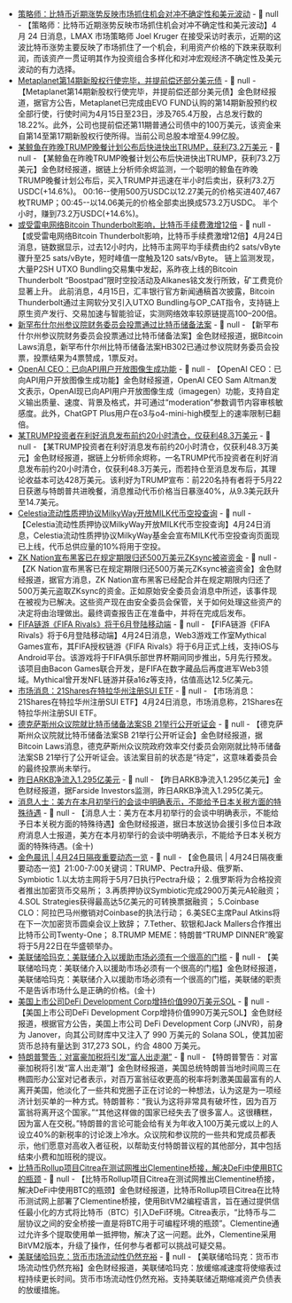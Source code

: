 - [策略师：比特币近期涨势反映市场抓住机会对冲不确定性和美元波动](https://www.cnbc.com/2025/04/23/crypto-market-today.html) - 📰 null - 【策略师：比特币近期涨势反映市场抓住机会对冲不确定性和美元波动】4 月 24 日消息，LMAX 市场策略师 Joel Kruger 在接受采访时表示，近期的这波比特币涨势主要反映了市场抓住了一个机会，利用资产价格的下跌来获取利润，而该资产一贯证明其作为投资组合多样化和对冲宏观经济不确定性及美元波动的有力选择。
- [Metaplanet第14期新股权行使完毕，并提前偿还部分美元债](https://x.com/Metaplanet_JP/status/1915211519400255807) - 📰 null - 【Metaplanet第14期新股权行使完毕，并提前偿还部分美元债】金色财经报道，据官方公告，Metaplanet已完成由EVO FUND认购的第14期新股预约权全部行使，行使时间为4月15日至23日，涉及765.4万股，占总发行数的18.22%。此外，公司也提前偿还第11期普通公司债中的100万美元，该资金来自第14至第17期新股权行使所得。当前公司总股本增至4.99亿股。
- [某鲸鱼在昨晚TRUMP晚餐计划公布后快进快出TRUMP，获利73.2万美元](https://x.com/EmberCN/status/1915210186706559328) - 📰 null - 【某鲸鱼在昨晚TRUMP晚餐计划公布后快进快出TRUMP，获利73.2万美元】金色财经报道，据链上分析师余烬监测，一个聪明的鲸鱼在昨晚TRUMP晚餐计划公布后，买入TRUMP并迅速在半小时后卖出，获利73.2万USDC(+14.6%)。 
00:16--使用500万USDC以12.27美元的价格买进407,467枚TRUMP；00:45--以14.06美元的价格全部卖出换成573.2万USDC。 
半个小时，赚到73.2万USDC(+14.6%)。
- [或受雷电网络Bitcoin Thunderbolt影响，比特币手续费激增12倍]() - 📰 null - 【或受雷电网络Bitcoin Thunderbolt影响，比特币手续费激增12倍】4月24日消息，链数据显示，过去12小时内，比特币主网平均手续费由约2 sats/vByte骤升至25 sats/vByte，短时峰值一度触及120 sats/vByte。 
链上监测发现，大量P2SH UTXO Bundling交易集中发起，系昨夜上线的Bitcoin Thunderbolt “Boostpad”限时空投活动及Alkanes铭文发行所致，矿工费竞价显著上升。 
此前消息，4月15日，汇丰银行官方新闻通稿首次披露，Bitcoin Thunderbolt通过主网软分叉引入UTXO Bundling与OP_CAT指令，支持链上原生资产发行、交易加速与智能验证，实测网络效率较原链提高100–200倍。
- [新罕布什尔州参议院财务委员会投票通过比特币储备法案](https://x.com/Bitcoin_Laws/status/1915205781546553678) - 📰 null - 【新罕布什尔州参议院财务委员会投票通过比特币储备法案】金色财经报道，据Bitcoin Laws消息，新罕布什尔州比特币储备法案HB302已通过参议院财务委员会投票，投票结果为4票赞成，1票反对。
- [OpenAI CEO：已向API用户开放图像生成功能](https://x.com/sama/status/1915110344894435587) - 📰 null - 【OpenAI CEO：已向API用户开放图像生成功能】金色财经报道，OpenAI CEO Sam Altman发文表示，OpenAI现已向API用户开放图像生成（imagegen）功能，支持自定义输出质量、速度、背景及格式，并可通过“moderation”参数调节内容审核敏感度。此外，ChatGPT Plus用户在o3与o4-mini-high模型上的速率限制已翻倍。
- [某TRUMP投资者在利好消息发布前约20小时清仓，仅获利48.3万美元](https://x.com/EmberCN/status/1915203790225236366) - 📰 null - 【某TRUMP投资者在利好消息发布前约20小时清仓，仅获利48.3万美元】金色财经报道，据链上分析师余烬称，一名TRUMP代币投资者在利好消息发布前约20小时清仓，仅获利48.3万美元，而若持仓至消息发布后，其理论收益本可达428万美元。该利好为TRUMP宣布：前220名持有者将于5月22日获邀与特朗普共进晚餐，消息推动代币价格当日暴涨40%，从9.3美元跃升至14.7美元。
- [Celestia流动性质押协议MilkyWay开放MILK代币空投查询](https://x.com/MilkyWayFDN/status/1915095643007389879) - 📰 null - 【Celestia流动性质押协议MilkyWay开放MILK代币空投查询】4月24日消息，Celestia流动性质押协议MilkyWay基金会宣布MILK代币空投查询页面现已上线，代币总供应量的10%将用于空投。
- [ZK Nation宣布黑客已在规定期限归还500万美元ZKsync被盗资金](https://x.com/TheZKNation/status/1915110305790660939) - 📰 null - 【ZK Nation宣布黑客已在规定期限归还500万美元ZKsync被盗资金】金色财经报道，据官方消息，ZK Nation宣布黑客已经配合并在规定期限内归还了500万美元盗取ZKsync的资金。正如原始安全委员会消息中所述，该事件现在被视为已解决。这些资产现在由安全委员会保管，关于如何处理这些资产的决定将由治理做出。最终调查报告正在准备中，并将在完成后发布。
- [FIFA链游《FIFA Rivals》将于6月登陆移动端](https://www.theblock.co/post/351731/crypto-fifa-video-game-launching-on-mobile-devices-in-june) - 📰 null - 【FIFA链游《FIFA Rivals》将于6月登陆移动端】4月24日消息，Web3游戏工作室Mythical Games宣布，其FIFA授权链游《FIFA Rivals》将于6月正式上线，支持iOS与Android平台。该游戏将于FIFA俱乐部世界杯期间同步推出，5月先行预发。该项目由Bacon Games联合开发，是FIFA在数字藏品后再度进军Web3领域。Mythical曾开发NFL链游并获a16z等支持，估值高达12.5亿美元。
- [市场消息：21Shares在特拉华州注册SUI ETF](https://x.com/Assemble_io/status/1915141474984829003) - 📰 null - 【市场消息：21Shares在特拉华州注册SUI ETF】4月24日消息，市场消息称，21Shares在特拉华州注册SUI ETF。
- [德克萨斯州众议院就比特币储备法案SB 21举行公开听证会](https://x.com/Bitcoin_Laws/status/1915193821832634389) - 📰 null - 【德克萨斯州众议院就比特币储备法案SB 21举行公开听证会】金色财经报道，据Bitcoin Laws消息，德克萨斯州众议院政府效率交付委员会刚刚就比特币储备法案SB 21举行了公开听证会。该法案目前的状态是“待定”，这意味着委员会的最终投票尚未举行。
- [昨日ARKB净流入1.295亿美元](https://farside.co.uk/btc/) - 📰 null - 【昨日ARKB净流入1.295亿美元】金色财经报道，据Farside Investors监测，昨日ARKB净流入1.295亿美元。
- [消息人士：美方在本月初举行的会谈中明确表示，不能给予日本关税方面的特殊待遇]() - 📰 null - 【消息人士：美方在本月初举行的会谈中明确表示，不能给予日本关税方面的特殊待遇】金色财经报道，据日本放送协会援引多位日本政府消息人士报道，美方在本月初举行的会谈中明确表示，不能给予日本关税方面的特殊待遇。(金十)
- [金色晨讯 | 4月24日隔夜重要动态一览]() - 📰 null - 【金色晨讯 | 4月24日隔夜重要动态一览】21:00-7:00关键词：TRUMP、Pectra升级、俄罗斯、Symbiotic 
1.以太坊主网将于5月7日执行Pectra升级； 
2.俄罗斯将为合格投资者推出加密货币交易所； 
3.再质押协议Symbiotic完成2900万美元A轮融资； 
4.SOL Strategies获得最高达5亿美元的可转换票据融资； 
5.Coinbase CLO：阿拉巴马州撤销对Coinbase的执法行动； 
6.美SEC主席Paul Atkins将在下一次加密货币圆桌会议上致辞； 
7.Tether、软银和Jack Mallers合作推出比特币公司Twenty-One； 
8.TRUMP MEME：特朗普“TRUMP DINNER”晚宴将于5月22日在华盛顿举办。
- [美联储哈玛克：美联储介入以援助市场必须有一个很高的门槛]() - 📰 null - 【美联储哈玛克：美联储介入以援助市场必须有一个很高的门槛】金色财经报道，美联储哈玛克：美联储介入以援助市场必须有一个很高的门槛，美联储的职责不是告诉市场什么是正确的价格。(金十)
- [美国上市公司DeFi Development Corp增持价值990万美元SOL](https://www.coindesk.com/business/2025/04/23/solana-buying-for-balance-sheet-gains-momentum-as-defi-development-raises-holdings-to-48m) - 📰 null - 【美国上市公司DeFi Development Corp增持价值990万美元SOL】金色财经报道，根据官方公告，美国上市公司 DeFi Development Corp (JNVR)，前身为 Janover，向其公司财库中又注入了 990 万美元的 Solana SOL，使其加密货币总持有量达到 317,273 SOL，约合 4800 万美元。
- [特朗普警告：对富豪加税将引发“富人出走潮”](https://flash.jin10.com/detail/20250424064528699800) - 📰 null - 【特朗普警告：对富豪加税将引发“富人出走潮”】金色财经报道，美国总统特朗普当地时间周三在椭圆形办公室对记者表示，对百万富翁征收更高的税率将刺激美国最富有的人离开美国，他淡化了一些共和党圈子正在讨论的一种想法，认为这是为一项经济计划买单的一种方式。特朗普称：“我认为这将非常具有破坏性，因为百万富翁将离开这个国家。”“其他这样做的国家已经失去了很多富人。这很糟糕，因为富人在交税。”特朗普的言论可能会给有关为年收入100万美元或以上的人设立40%的新税率的讨论泼上冷水。众议院和参议院的一些共和党成员都表示，他们愿意对高收入者征税，以帮助支付特朗普议程的其他部分，其中包括结束小费和加班税的提议。
- [比特币Rollup项目Citrea在测试网推出Clementine桥接，解决DeFi中使用BTC的瓶颈](https://www.coindesk.com/tech/2025/04/23/bitcoin-rollup-citrea-deploys-bridge-to-tackle-collateral-bottleneck-of-using-btc-in-defi) - 📰 null - 【比特币Rollup项目Citrea在测试网推出Clementine桥接，解决DeFi中使用BTC的瓶颈】金色财经报道，比特币Rollup项目Citrea在比特币测试网上部署了Clementine桥接，使用BitVM2编程语言，旨在通过提供信任最小化的方式将比特币（BTC）引入DeFi环境。Citrea表示，“比特币与二层协议之间的安全桥接一直是将BTC用于可编程环境的瓶颈”。Clementine通过允许多个提取使用单一抵押物，解决了这一问题。此外，Clementine采用BitVM2版本，升级了操作，任何参与者都可以挑战可疑交易。
- [美联储哈玛克：货币市场流动性仍然充裕](https://flash.jin10.com/detail/20250424063035655800) - 📰 null - 【美联储哈玛克：货币市场流动性仍然充裕】金色财经报道，美联储哈玛克：放缓缩减速度将使缩表过程持续更长时间。货币市场流动性仍然充裕。支持美联储近期缩减资产负债表的放缓措施。
